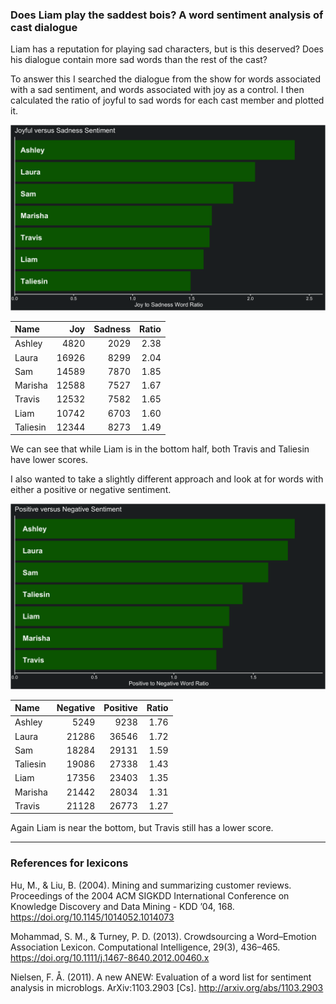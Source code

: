 
### Does Liam play the saddest bois? A word sentiment analysis of cast dialogue

Liam has a reputation for playing sad characters, but is this deserved?
Does his dialogue contain more sad words than the rest of the cast?

To answer this I searched the dialogue from the show for words
associated with a sad sentiment, and words associated with joy as a
control. I then calculated the ratio of joyful to sad words for each
cast member and plotted it.

![joyful vs sad](../plots/joySadPlot.png)

| Name     |   Joy | Sadness | Ratio |
| :------- | ----: | ------: | ----: |
| Ashley   |  4820 |    2029 |  2.38 |
| Laura    | 16926 |    8299 |  2.04 |
| Sam      | 14589 |    7870 |  1.85 |
| Marisha  | 12588 |    7527 |  1.67 |
| Travis   | 12532 |    7582 |  1.65 |
| Liam     | 10742 |    6703 |  1.60 |
| Taliesin | 12344 |    8273 |  1.49 |

We can see that while Liam is in the bottom half, both Travis and
Taliesin have lower scores.

I also wanted to take a slightly different approach and look at for
words with either a positive or negative sentiment.

![positive vs negative](../plots/positiveNegativePlot.png)

| Name     | Negative | Positive | Ratio |
| :------- | -------: | -------: | ----: |
| Ashley   |     5249 |     9238 |  1.76 |
| Laura    |    21286 |    36546 |  1.72 |
| Sam      |    18284 |    29131 |  1.59 |
| Taliesin |    19086 |    27338 |  1.43 |
| Liam     |    17356 |    23403 |  1.35 |
| Marisha  |    21442 |    28034 |  1.31 |
| Travis   |    21128 |    26773 |  1.27 |

Again Liam is near the bottom, but Travis still has a lower score.

-----

### References for lexicons

Hu, M., & Liu, B. (2004). Mining and summarizing customer reviews.
Proceedings of the 2004 ACM SIGKDD International Conference on Knowledge
Discovery and Data Mining - KDD ’04, 168.
<https://doi.org/10.1145/1014052.1014073>

Mohammad, S. M., & Turney, P. D. (2013). Crowdsourcing a Word–Emotion
Association Lexicon. Computational Intelligence, 29(3), 436–465.
<https://doi.org/10.1111/j.1467-8640.2012.00460.x>

Nielsen, F. Å. (2011). A new ANEW: Evaluation of a word list for
sentiment analysis in microblogs. ArXiv:1103.2903 \[Cs\].
<http://arxiv.org/abs/1103.2903>
